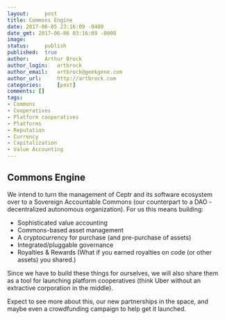 ```yaml
---
layout: 	post
title: Commons Engine
date: 2017-06-05 23:16:09 -0400
date_gmt: 2017-06-06 03:16:09 -0000
image: 		
status: 	publish
published: 	true
author: 	Arthur Brock
author_login: 	artbrock
author_email: 	artbrock@geekgene.com
author_url: 	http://artbrock.com
categories: 	[post]
comments: []
tags:
- Commons
- Cooperatives
- Platform cooperatives
- Platforms
- Reputation
- Currency
- Capitalization
- Value Accounting
---
```


## Commons Engine
We intend to turn the management of Ceptr and its software ecosystem over to a Sovereign Accountable Commons (our counterpart to a DAO - decentralized autonomous organization). For us this means building:
 - Sophisticated value accounting
 - Commons-based asset management
 - A cryptocurrency for purchase (and pre-purchase of assets)
 - Integrated/pluggable governance
 - Royalties & Rewards (What if you earned royalties on code (or other assets) you shared.)

Since we have to build these things for ourselves, we will also share them as a tool for launching platform cooperatives (think Uber without an extractive corporation in the middle).

Expect to see more about this, our new partnerships in the space, and maybe even a crowdfunding campaign to help get it launched.
